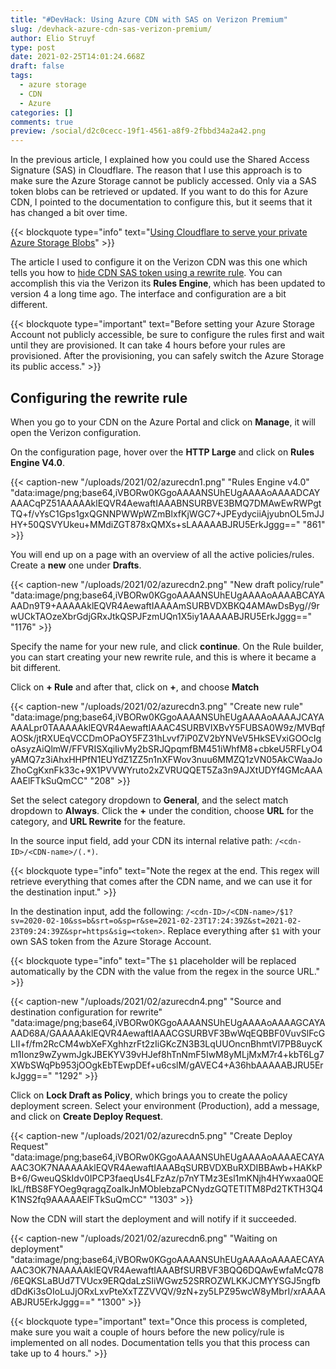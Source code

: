 ```yaml
---
title: "#DevHack: Using Azure CDN with SAS on Verizon Premium"
slug: /devhack-azure-cdn-sas-verizon-premium/
author: Elio Struyf
type: post
date: 2021-02-25T14:01:24.668Z
draft: false
tags:
  - azure storage
  - CDN
  - Azure
categories: []
comments: true
preview: /social/d2c0cecc-19f1-4561-a8f9-2fbbd34a2a42.png
---
```


In the previous article, I explained how you could use the Shared Access Signature (SAS) in Cloudflare. The reason that I use this approach is to make sure the Azure Storage cannot be publicly accessed. Only via a SAS token blobs can be retrieved or updated. If you want to do this for Azure CDN, I pointed to the documentation to configure this, but it seems that it has changed a bit over time.

{{< blockquote type="info" text="[Using Cloudflare to serve your private Azure Storage Blobs](https://www.eliostruyf.com/cloudflare-serve-private-azure-storage-blobs/)" >}}

The article I used to configure it on the Verizon CDN was this one which tells you how to [hide CDN SAS token using a rewrite rule](https://docs.microsoft.com/en-us/azure/cdn/cdn-sas-storage-support#option-2-hidden-cdn-sas-token-using-a-rewrite-rule). You can accomplish this via the Verizon its **Rules Engine**, which has been updated to version 4 a long time ago. The interface and configuration are a bit different.

{{< blockquote type="important" text="Before setting your Azure Storage Account not publicly accessible, be sure to configure the rules first and wait until they are provisioned. It can take 4 hours before your rules are provisioned. After the provisioning, you can safely switch the Azure Storage its public access." >}}

## Configuring the rewrite rule

When you go to your CDN on the Azure Portal and click on **Manage**, it will open the Verizon configuration.

On the configuration page, hover over the **HTTP Large** and click on **Rules Engine V4.0**.

{{< caption-new "/uploads/2021/02/azurecdn1.png" "Rules Engine v4.0"  "data:image/png;base64,iVBORw0KGgoAAAANSUhEUgAAAAoAAAADCAYAAACqPZ51AAAAAklEQVR4AewaftIAAABNSURBVE3BMQ7DMAwEwRWPgtTQ+f/vYsC1Gps1gxQGNNPWWpWZmBlxfKjWGC7+JPEydyciiAjyubnOL5mJJHY+50QSVYUkeu+MMdiZGT878xQMXs+sLAAAAABJRU5ErkJggg==" "861" >}}

You will end up on a page with an overview of all the active policies/rules. Create a **new** one under **Drafts**.

{{< caption-new "/uploads/2021/02/azurecdn2.png" "New draft policy/rule"  "data:image/png;base64,iVBORw0KGgoAAAANSUhEUgAAAAoAAAABCAYAAADn9T9+AAAAAklEQVR4AewaftIAAAAmSURBVDXBKQ4AMAwDsByg//9rwUCkTAOzeXbrGdjGRxJtkQSPJFzmUQn1X5iy1AAAAABJRU5ErkJggg==" "1176" >}}

Specify the name for your new rule, and click **continue**. On the Rule builder, you can start creating your new rewrite rule, and this is where it became a bit different.

Click on **+ Rule** and after that, click on **+**, and choose **Match**

{{< caption-new "/uploads/2021/02/azurecdn3.png" "Create new rule"  "data:image/png;base64,iVBORw0KGgoAAAANSUhEUgAAAAoAAAAJCAYAAAALpr0TAAAAAklEQVR4AewaftIAAAC4SURBVIXBvY5FUBSA0W9z/MVBqfAOSk/jtRXUEqVCCDmOPaOY5FZ31hLvvf7iP0ZV2bYNVeV5HkSEVxiGOOcIgoAsyzAiQlmW/FFVRISXqiIivMy2bSRJQpqmfBM451iWhfM8+cbkeU5RFLyO4yAMQ7z3iAhxHHPfN1EUYdZ1ZZ5n1nXFWov3nuu6MMZQ1zVN05AkCWaaJoZhoCgKxnFk33c+9X1PVVWYruto2xZVRUQQET5Za3n9AJXtUDYf4GMcAAAAAElFTkSuQmCC" "208" >}}

Set the select category dropdown to **General**, and the select match dropdown to **Always**. Click the **+** under the condition, choose **URL** for the category, and **URL Rewrite** for the feature.

In the source input field, add your CDN its internal relative path: `/<cdn-ID>/<CDN-name>/(.*)`.

{{< blockquote type="info" text="Note the regex at the end. This regex will retrieve everything that comes after the CDN name, and we can use it for the destination input." >}}

In the destination input, add the following: `/<cdn-ID>/<CDN-name>/$1?sv=2020-02-10&ss=b&srt=o&sp=r&se=2021-02-23T17:24:39Z&st=2021-02-23T09:24:39Z&spr=https&sig=<token>`. Replace everything after `$1` with your own SAS token from the Azure Storage Account.

{{< blockquote type="info" text="The `$1` placeholder will be replaced automatically by the CDN with the value from the regex in the source URL." >}}

{{< caption-new "/uploads/2021/02/azurecdn4.png" "Source and destination configuration for rewrite"  "data:image/png;base64,iVBORw0KGgoAAAANSUhEUgAAAAoAAAAGCAYAAAD68A/GAAAAAklEQVR4AewaftIAAACGSURBVF3BwWqEQBBF0VuvSlFcGLII+f/fm2RcCM4wbXeFXghhzrFt2zIiGKcZN3B3LqUUOncnBhmtVl7PB8uycKm1Ionz9wZywmJgkJBEKYV39vHJef8hTnNmF5IwM8yMLjMxM7r4+kbT6Lg7XWbSWqPb953jOOgkEbTEwpDEf+u6cslM/gAVEC4+A36hbAAAAABJRU5ErkJggg==" "1292" >}}

Click on **Lock Draft as Policy**, which brings you to create the policy deployment screen. Select your environment (Production), add a message, and click on **Create Deploy Request**.

{{< caption-new "/uploads/2021/02/azurecdn5.png" "Create Deploy Request"  "data:image/png;base64,iVBORw0KGgoAAAANSUhEUgAAAAoAAAAECAYAAAC3OK7NAAAAAklEQVR4AewaftIAAABqSURBVDXBuRXDIBBAwb+HAKkPB+6/GweuQSkIdv0IPCP3faeqUs4LFzAz/p7nYTMz3Esl1mKNjh4HYwxaa0QEIkL/ftBS8FYOeg9qragqZoaIkJnMOblebzaPCNydzGQTETITM8Pd2TKTH3Q4K1NS2fq9AAAAAElFTkSuQmCC" "1303" >}}

Now the CDN will start the deployment and will notify if it succeeded.

{{< caption-new "/uploads/2021/02/azurecdn6.png" "Waiting on deployment"  "data:image/png;base64,iVBORw0KGgoAAAANSUhEUgAAAAoAAAAECAYAAAC3OK7NAAAAAklEQVR4AewaftIAAABfSURBVF3BQQ6DQAwEwfaMcQ78/6EQKSLaBUd7TVUcx9ERQdaLzSIiWGwz52SRROZWLKKJCMYYSGJ5ngfbdDdKi3sOIoLuJjORxLxvPteXxTZZVVQV/9zN+zy5LPZ95wcW8yMbrI/xrAAAAABJRU5ErkJggg==" "1300" >}}

{{< blockquote type="important" text="Once this process is completed, make sure you wait a couple of hours before the new policy/rule is implemented on all nodes. Documentation tells you that this process can take up to 4 hours." >}}